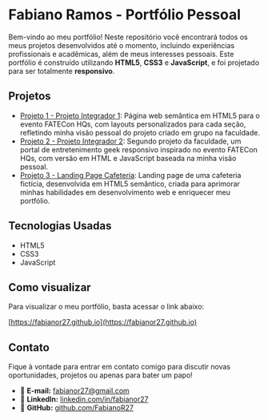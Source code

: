 # Fabiano Ramos - Portfólio Pessoal

Bem-vindo ao meu portfólio! Neste repositório você encontrará todos os meus projetos desenvolvidos até o momento, incluindo experiências profissionais e acadêmicas, além de meus interesses pessoais. Este portfólio é construído utilizando **HTML5**, **CSS3** e **JavaScript**, e foi projetado para ser totalmente **responsivo**.

## Projetos

- [Projeto 1 - Projeto Integrador 1](https://projeto-integrador-01.vercel.app): Página web semântica em HTML5 para o evento FATECon HQs, com layouts personalizados para cada seção, refletindo minha visão pessoal do projeto criado em grupo na faculdade.
- [Projeto 2 - Projeto Integrador 2](https://portal-fatecon.vercel.app): Segundo projeto da faculdade, um portal de entretenimento geek responsivo inspirado no evento FATECon HQs, com versão em HTML e JavaScript baseada na minha visão pessoal.
- [Projeto 3 - Landing Page Cafeteria](https://cafeteriacodefee.vercel.app): Landing page de uma cafeteria fictícia, desenvolvida em HTML5 semântico, criada para aprimorar minhas habilidades em desenvolvimento web e enriquecer meu portfólio.

## Tecnologias Usadas

- HTML5
- CSS3
- JavaScript

## Como visualizar

Para visualizar o meu portfólio, basta acessar o link abaixo:

[https://fabianor27.github.io](https://fabianor27.github.io)

## Contato

Fique à vontade para entrar em contato comigo para discutir novas oportunidades, projetos ou apenas para bater um papo!

- 📧 **E-mail:** [fabianor27@gmail.com](mailto:fabianor27@gmail.com)
- 💼 **LinkedIn:** [linkedin.com/in/fabianor27](https://linkedin.com/in/fabianor27)
- 🐙 **GitHub:** [github.com/FabianoR27](https://github.com/FabianoR27)